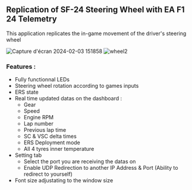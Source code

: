 ## Replication of SF-24 Steering Wheel with EA F1 24 Telemetry

This application replicates the in-game movement of the driver's steering wheel

![Capture d'écran 2024-02-03 151858](https://github.com/Fredrik2002/Steering-wheel/assets/86866135/08925157-8dec-45ee-9291-baa7408dd5f4)
![wheel2](https://github.com/Fredrik2002/Steering-wheel/assets/86866135/941385e2-c6c0-45ab-90eb-f38beaa47131)

### Features :
- Fully functionnal LEDs
- Steering wheel rotation according to games inputs
- ERS state
- Real time updated datas on the dashboard :
    - Gear
    - Speed
    - Engine RPM
    - Lap number
    - Previous lap time
    - SC & VSC delta times
    - ERS Deployment mode
    - All 4 tyres inner temperature 
- Setting tab 
    - Select the port you are receiving the datas on
    - Enable UDP Redirection to another IP Address & Port (Ability to redirect to yourself)
- Font size adjustating to the window size

